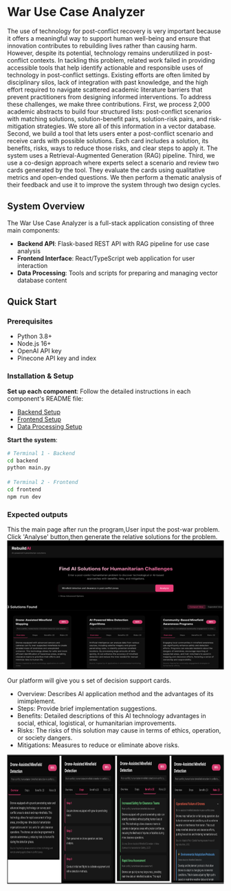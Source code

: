 # War Use Case Analyzer

The use of technology for post-conflict recovery is very important because it offers a meaningful way to support human well-being and ensure that innovation contributes to rebuilding lives rather than causing harm. However, despite its potential, technology remains underutilized in post-conflict contexts. 
In tackling this problem, related work failed in providing accessible tools that help identify actionable and responsible uses of technology in post-conflict settings. Existing efforts are often limited by disciplinary silos, lack of integration with past knowledge, and the high effort required to navigate scattered academic literature barriers that prevent practitioners from designing informed interventions.
To address these challenges, we make three contributions.
First, we process 2,000 academic abstracts to build four structured lists: post-conflict scenarios with matching solutions, solution-benefit pairs, solution-risk pairs, and risk-mitigation strategies. We store all of this information in a vector database.
Second, we build a tool that lets users enter a post-conflict scenario and receive cards with possible solutions. Each card includes a solution, its benefits, risks, ways to reduce those risks, and clear steps to apply it. The system uses a Retrieval-Augmented Generation (RAG) pipeline.
Third, we use a co-design approach where experts select a scenario and review two cards generated by the tool. They evaluate the cards using qualitative metrics and open-ended questions. We then perform a thematic analysis of their feedback and use it to improve the system through two design cycles.

## System Overview

The War Use Case Analyzer is a full-stack application consisting of three main components:

- **Backend API**: Flask-based REST API with RAG pipeline for use case analysis
- **Frontend Interface**: React/TypeScript web application for user interaction
- **Data Processing**: Tools and scripts for preparing and managing vector database content


## Quick Start

### Prerequisites
- Python 3.8+
- Node.js 16+
- OpenAI API key
- Pinecone API key and index

### Installation & Setup

 **Set up each component**:
   Follow the detailed instructions in each component's README file:
   - [Backend Setup](./backend/README.md)
   - [Frontend Setup](./frontend/README.md)
   - [Data Processing Setup](./datapreprocessing/README.md)

 **Start the system**:
   ```bash
   # Terminal 1 - Backend
   cd backend
   python main.py
   
   # Terminal 2 - Frontend
   cd frontend
   npm run dev
   ```
### Expected outputs 
This the main page after run the program,User input the post-war problem. Click 'Analyse' button,then generate the relative solutions for the problem.
<img src="./static/platform.png" height="300" width="1020">

Our platform will give you s set of decision support cards.
- Overview: Describes AI application method and the advantages of its imimplement.
- Steps: Provide brief implementation suggestions.
- Benefits: Detailed descriptions of this AI technology advantages in social, ethical, logistical, or humanitarian improvements.
- Risks: The risks of this solution may cause in terms of ethics, operation, or society dangers.
- Mitigations: Measures to reduce or eliminate above risks.

<img src="./static/cards.png" height="300" width="1020">
